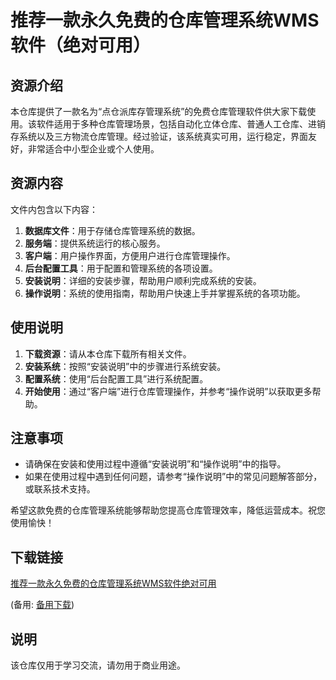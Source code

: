 # 推荐一款永久免费的仓库管理系统WMS软件（绝对可用）

## 资源介绍

本仓库提供了一款名为“点仓派库存管理系统”的免费仓库管理软件供大家下载使用。该软件适用于多种仓库管理场景，包括自动化立体仓库、普通人工仓库、进销存系统以及三方物流仓库管理。经过验证，该系统真实可用，运行稳定，界面友好，非常适合中小型企业或个人使用。

## 资源内容

文件内包含以下内容：

1. **数据库文件**：用于存储仓库管理系统的数据。
2. **服务端**：提供系统运行的核心服务。
3. **客户端**：用户操作界面，方便用户进行仓库管理操作。
4. **后台配置工具**：用于配置和管理系统的各项设置。
5. **安装说明**：详细的安装步骤，帮助用户顺利完成系统的安装。
6. **操作说明**：系统的使用指南，帮助用户快速上手并掌握系统的各项功能。

## 使用说明

1. **下载资源**：请从本仓库下载所有相关文件。
2. **安装系统**：按照“安装说明”中的步骤进行系统安装。
3. **配置系统**：使用“后台配置工具”进行系统配置。
4. **开始使用**：通过“客户端”进行仓库管理操作，并参考“操作说明”以获取更多帮助。

## 注意事项

- 请确保在安装和使用过程中遵循“安装说明”和“操作说明”中的指导。
- 如果在使用过程中遇到任何问题，请参考“操作说明”中的常见问题解答部分，或联系技术支持。

希望这款免费的仓库管理系统能够帮助您提高仓库管理效率，降低运营成本。祝您使用愉快！

## 下载链接
[推荐一款永久免费的仓库管理系统WMS软件绝对可用](https://pan.quark.cn/s/41949bd7cc17) 

(备用: [备用下载](https://pan.baidu.com/s/1iI3rzScFzTBJa3bOjA1n1Q?pwd=1234))

## 说明

该仓库仅用于学习交流，请勿用于商业用途。
